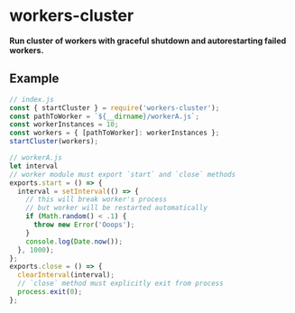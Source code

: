 # workers-cluster

**Run cluster of workers with graceful shutdown and autorestarting failed workers.**

## Example

```js
// index.js
const { startCluster } = require('workers-cluster');
const pathToWorker = `${__dirname}/workerA.js`;
const workerInstances = 10;
const workers = { [pathToWorker]: workerInstances };
startCluster(workers);

// workerA.js
let interval
// worker module must export `start` and `close` methods
exports.start = () => {
  interval = setInterval(() => {
    // this will break worker's process
    // but worker will be restarted automatically
    if (Math.random() < .1) {
      throw new Error('Ooops');
    }
    console.log(Date.now());
  }, 1000);
};
exports.close = () => {
  clearInterval(interval);
  // `close` method must explicitly exit from process
  process.exit(0);
};
```
